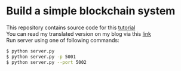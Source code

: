 # Build a simple blockchain system

This repository contains source code for this [tutorial](https://hackernoon.com/learn-blockchains-by-building-one-117428612f46)  
You can read my translated version on my blog via this [link](https://github.com/nvh95/blockchain_demo)  
Run server using one of following commands:
```sh
$ python server.py
$ python server.py -p 5001
$ python server.py --port 5002
```

